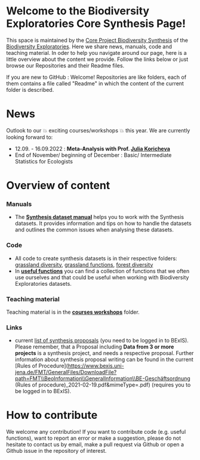 # Welcome to the Biodiversity Exploratories Core Synthesis Page!
This space is maintained by the [Core Project Biodiversity Synthesis](https://www.biodiversity-exploratories.de/en/projects/core-project-10-biodiversity-synthesis/) of the [Biodiversity Exploratories](https://www.biodiversity-exploratories.de/en/). Here we share news, manuals, code and teaching material. In oder to help you navigate around our page, here is a little overview about the content we provide. Follow the links below or just browse our Repositories and their Readme files. 

If you are new to GitHub : Welcome! Repositories are like folders, each of them contains a file called "Readme" in which the content of the current folder is described.

# News
Outlook to our :boom: exciting courses/workshops :boom: this year. We are currently looking forward to:
- 12.09. - 16.09.2022 : **Meta-Analysis with Prof. [Julia Koricheva](https://pure.royalholloway.ac.uk/portal/en/persons/julia-koricheva(ab83b389-7258-48fd-8560-0c8de7b6c94a).html)**
- End of November/ beginning of December : Basic/ Intermediate Statistics for Ecologists


# Overview of content
### Manuals
- The [**Synthesis dataset manual**](https://github.com/biodiversity-exploratories-synthesis/Synthesis_dataset_manual/blob/main/Synthesis%20datasets%20%20How%20to%20use.md) helps you to work with the Synthesis datasets. It  provides information and tips on how to handle the datasets and outlines the common issues when analysing these datasets.

### Code
- All code to create synthesis datasets is in their respective folders: [grassland diversity](https://github.com/biodiversity-exploratories-synthesis/Synthesis_dataset_diversity_grassland), [grassland functions](https://github.com/biodiversity-exploratories-synthesis/Synthesis_dataset_functions_grassland), [forest diversity](https://github.com/biodiversity-exploratories-synthesis/Synthesis_dataset_diversity_forest)
- In [**useful functions**](https://github.com/biodiversity-exploratories-synthesis/Synthesis_useful_functions) you can find a collection of functions that we often use ourselves and that could be useful when working with Biodiversity Exploratories datasets. 

### Teaching material
Teaching material is in the [**courses workshops**](https://github.com/biodiversity-exploratories-synthesis/Synthesis_courses_workshops) folder.

### Links
- current [list of synthesis proposals](https://www.bexis.uni-jena.de/FMT/GeneralFiles/Show?viewTitle=General%20Documents&viewName=GeneralFiles&rootMenu=BeoInformation) (you need to be logged in to BExIS). Please remember, that a Proposal including **Data from 3 or more projects** is a synthesis project, and needs a respective proposal. Further information about synthesis proposal writing can be found in the current [Rules of Procedure](https://www.bexis.uni-jena.de/FMT/GeneralFiles/DownloadFile?path=FMT\\BeoInformation\\GeneralInformation\\BE-Geschäftsordnung (Rules of procedure)_2021-02-19.pdf&mimeType=.pdf) (requires you to be logged in to BExIS). 

# How to contribute
We welcome any contribution! If you want to contribute code (e.g. useful functions), want to report an error or make a suggestion, please do not hesitate to contact us by email, make a pull request via Github or open a Github issue in the repository of interest.
